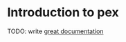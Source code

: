 # Introduction to pex

TODO: write [great documentation](http://jacobian.org/writing/what-to-write/)
